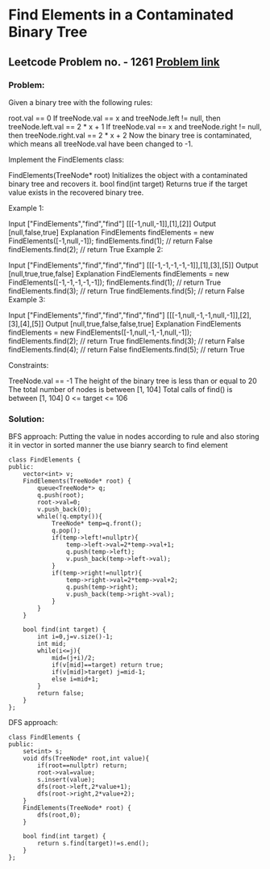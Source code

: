 # Find Elements in a Contaminated Binary Tree
## Leetcode Problem no. - 1261 [Problem link](https://leetcode.com/problems/find-elements-in-a-contaminated-binary-tree/)
### Problem:
Given a binary tree with the following rules:

root.val == 0
If treeNode.val == x and treeNode.left != null, then treeNode.left.val == 2 * x + 1
If treeNode.val == x and treeNode.right != null, then treeNode.right.val == 2 * x + 2
Now the binary tree is contaminated, which means all treeNode.val have been changed to -1.

Implement the FindElements class:

FindElements(TreeNode* root) Initializes the object with a contaminated binary tree and recovers it.
bool find(int target) Returns true if the target value exists in the recovered binary tree.
 

Example 1:


Input
["FindElements","find","find"]
[[[-1,null,-1]],[1],[2]]
Output
[null,false,true]
Explanation
FindElements findElements = new FindElements([-1,null,-1]); 
findElements.find(1); // return False 
findElements.find(2); // return True 
Example 2:


Input
["FindElements","find","find","find"]
[[[-1,-1,-1,-1,-1]],[1],[3],[5]]
Output
[null,true,true,false]
Explanation
FindElements findElements = new FindElements([-1,-1,-1,-1,-1]);
findElements.find(1); // return True
findElements.find(3); // return True
findElements.find(5); // return False
Example 3:


Input
["FindElements","find","find","find","find"]
[[[-1,null,-1,-1,null,-1]],[2],[3],[4],[5]]
Output
[null,true,false,false,true]
Explanation
FindElements findElements = new FindElements([-1,null,-1,-1,null,-1]);
findElements.find(2); // return True
findElements.find(3); // return False
findElements.find(4); // return False
findElements.find(5); // return True
 

Constraints:

TreeNode.val == -1
The height of the binary tree is less than or equal to 20
The total number of nodes is between [1, 104]
Total calls of find() is between [1, 104]
0 <= target <= 106

### Solution: 
BFS approach:
Putting the value in nodes according to rule and also storing it in vector in sorted manner the use bianry search to find element
```
class FindElements {
public:
    vector<int> v;
    FindElements(TreeNode* root) {
        queue<TreeNode*> q;
        q.push(root);
        root->val=0;
        v.push_back(0);
        while(!q.empty()){
            TreeNode* temp=q.front();
            q.pop();
            if(temp->left!=nullptr){
                temp->left->val=2*temp->val+1;
                q.push(temp->left);
                v.push_back(temp->left->val);
            }
            if(temp->right!=nullptr){
                temp->right->val=2*temp->val+2;
                q.push(temp->right);
                v.push_back(temp->right->val);
            }
        }
    }
    
    bool find(int target) {
        int i=0,j=v.size()-1;
        int mid;
        while(i<=j){
            mid=(j+i)/2;
            if(v[mid]==target) return true;
            if(v[mid]>target) j=mid-1;
            else i=mid+1;
        }
        return false;
    }
};
```
DFS approach:
```
class FindElements {
public:
    set<int> s;
    void dfs(TreeNode* root,int value){
        if(root==nullptr) return;
        root->val=value;
        s.insert(value);
        dfs(root->left,2*value+1);
        dfs(root->right,2*value+2);
    }
    FindElements(TreeNode* root) {
        dfs(root,0);
    }
    
    bool find(int target) {
        return s.find(target)!=s.end();
    }
};
```
